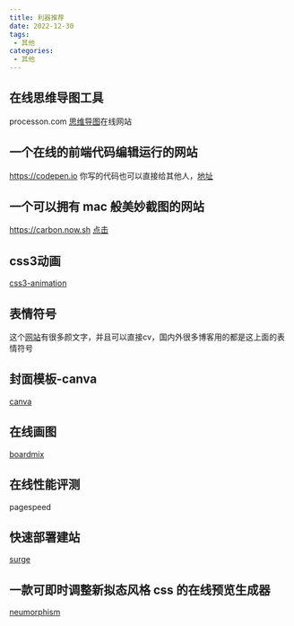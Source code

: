 ```yaml
---
title: 利器推荐
date: 2022-12-30
tags:
 - 其他
categories: 
 - 其他
---
```

## 在线思维导图工具

processon.com  [思维导图](processon.com)在线网站


## 一个在线的前端代码编辑运行的网站

https://codepen.io  你写的代码也可以直接给其他人，[地址](https://codepen.io)

## 一个可以拥有 mac 般美妙截图的网站

https://carbon.now.sh  [点击](https://carbon.now.sh)


## css3动画

[css3-animation](https://www.webhek.com/post/css3-animation-sniplet-collection/#/)

## 表情符号

这个[网站](https://www.emojiall.com/zh-hans)有很多颜文字，并且可以直接cv，国内外很多博客用的都是这上面的表情符号

## 封面模板-canva

[canva](https://www.canva.cn/)

## 在线画图

[boardmix](https://boardmix.cn/)

## 在线性能评测

pagespeed

## 快速部署建站

[surge](https://surge.sh/help/getting-started-with-surge)

## 一款可即时调整新拟态风格 css 的在线预览生成器

[neumorphism](https://neumorphism.io/#e0e0e0)